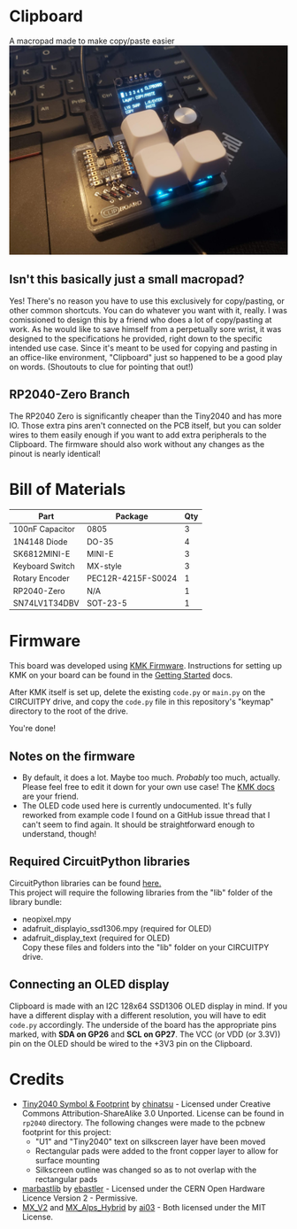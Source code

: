 # Clipboard
A macropad made to make copy/paste easier  
![Fully assembled Clipboard](/Photos/Clipboard.jpg "Clipboard")

## Isn't this basically just a small macropad?
Yes! There's no reason you have to use this exclusively for copy/pasting, or other common shortcuts. You can do whatever you want with it, really. I was comissioned to design this by a friend who does a lot of copy/pasting at work. As he would like to save himself from a perpetually sore wrist, it was designed to the specifications he provided, right down to the specific intended use case. Since it's meant to be used for copying and pasting in an office-like environment, "Clipboard" just so happened to be a good play on words. (Shoutouts to clue for pointing that out!)

## RP2040-Zero Branch
The RP2040 Zero is significantly cheaper than the Tiny2040 and has more IO. Those extra pins aren't connected on the PCB itself, but you can solder wires to them easily enough if you want to add extra peripherals to the Clipboard. The firmware should also work without any changes as the pinout is nearly identical!

# Bill of Materials

|       Part       |      Package      | Qty |
|------------------|-------------------|-----|
| 100nF Capacitor  | 0805              | 3   |
| 1N4148 Diode     | DO-35             | 4   |
| SK6812MINI-E     | MINI-E            | 3   |
| Keyboard Switch  | MX-style          | 3   |
| Rotary Encoder   | PEC12R-4215F-S0024| 1   |
| RP2040-Zero      | N/A               | 1   |
| SN74LV1T34DBV    | SOT-23-5          | 1   |

# Firmware
This board was developed using [KMK Firmware](https://github.com/KMKfw/kmk_firmware). Instructions for setting up KMK on your board can be found in the [Getting Started](https://github.com/KMKfw/kmk_firmware/blob/master/docs/en/Getting_Started.md) docs.

After KMK itself is set up, delete the existing `code.py` or `main.py` on the CIRCUITPY drive, and copy the `code.py` file in this repository's "keymap" directory to the root of the drive.

You're done!

## Notes on the firmware
- By default, it does a lot. Maybe too much. *Probably* too much, actually. Please feel free to edit it down for your own use case! The [KMK docs](http://kmkfw.io/docs/) are your friend.
- The OLED code used here is currently undocumented. It's fully reworked from example code I found on a GitHub issue thread that I can't seem to find again. It should be straightforward enough to understand, though!

## Required CircuitPython libraries
CircuitPython libraries can be found [here.](https://circuitpython.org/libraries)  
This project will require the following libraries from the "lib" folder of the library bundle:
* neopixel.mpy
* adafruit_displayio_ssd1306.mpy (required for OLED)
* adafruit_display_text (required for OLED)  
Copy these files and folders into the "lib" folder on your CIRCUITPY drive.

## Connecting an OLED display
Clipboard is made with an I2C 128x64 SSD1306 OLED display in mind. If you have a different display with a different resolution, you will have to edit `code.py` accordingly. The underside of the board has the appropriate pins marked, with **SDA on GP26** and **SCL on GP27**. The VCC (or VDD (or 3.3V)) pin on the OLED should be wired to the +3V3 pin on the Clipboard.

# Credits
* [Tiny2040 Symbol & Footprint](https://github.com/chinatsu/tiny2040) by [chinatsu](https://github.com/chinatsu) - Licensed under Creative Commons Attribution-ShareAlike 3.0 Unported. License can be found in `rp2040` directory. The following changes were made to the pcbnew footprint for this project:
    * "U1" and "Tiny2040" text on silkscreen layer have been moved
    * Rectangular pads were added to the front copper layer to allow for surface mounting
    * Silkscreen outline was changed so as to not overlap with the rectangular pads
* [marbastlib](https://github.com/ebastler/marbastlib) by [ebastler](https://github.com/ebastler) - Licensed under the CERN Open Hardware Licence Version 2 - Permissive.
* [MX_V2](https://github.com/ai03-2725/MX_V2) and [MX_Alps_Hybrid](https://github.com/ai03-2725/MX_Alps_Hybrid) by [ai03](https://github.com/ai03-2725) - Both licensed under the MIT License.
